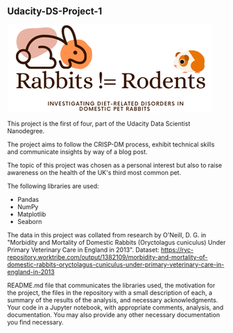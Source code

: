 ## Udacity-DS-Project-1

![](images/rabbit_not_rodent.png) 

This project is the first of four, part of the Udacity Data Scientist Nanodegree. 

The project aims to follow the CRISP-DM process, exhibit technical skills and communicate insights by way of a blog post. 

The topic of this project was chosen as a personal interest but also to raise awareness on the health of the UK's third most common pet. 

The following libraries are used: 

-  Pandas
-  NumPy
-  Matplotlib 
-  Seaborn
 

The data in this project was collated from research by O'Neill, D. G. in "Morbidity and Mortality of Domestic Rabbits (Oryctolagus cuniculus) Under Primary Veterinary Care in England in 2013". Dataset: https://rvc-repository.worktribe.com/output/1382109/morbidity-and-mortality-of-domestic-rabbits-oryctolagus-cuniculus-under-primary-veterinary-care-in-england-in-2013 



README.md file that communicates the libraries used, the motivation for the project, the files in the repository with a small description of each, a summary of the results of the analysis, and necessary acknowledgments.
Your code in a Jupyter notebook, with appropriate comments, analysis, and documentation.
You may also provide any other necessary documentation you find necessary.
